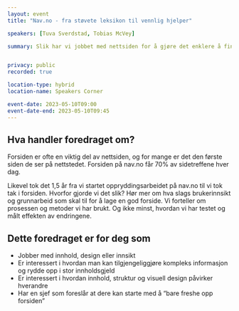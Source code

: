 ```yaml
---
layout: event
title: "Nav.no - fra støvete leksikon til vennlig hjelper"

speakers: [Tuva Sverdstad, Tobias McVey]

summary: Slik har vi jobbet med nettsiden for å gjøre det enklere å finne frem blant de 170 ulike pengestøttene, tjenestene og hjelpemidlene NAV tilbyr.


privacy: public
recorded: true

location-type: hybrid
location-name: Speakers Corner

event-date: 2023-05-10T09:00
event-date-end: 2023-05-10T09:45
---
```

## Hva handler foredraget om?
Forsiden er ofte en viktig del av nettsiden, og for mange er det den første siden de ser på nettstedet. Forsiden på nav.no får 70% av sidetreffene hver dag. 
 
Likevel tok det 1,5 år fra vi startet oppryddingsarbeidet på nav.no til vi tok tak i forsiden. Hvorfor gjorde vi det slik? Hør mer om hva slags brukerinnsikt og grunnarbeid som skal til for å lage en god forside. Vi forteller om prosessen og metoder vi har brukt. Og ikke minst, hvordan vi har testet og målt effekten av endringene. 

## Dette foredraget er for deg som
- Jobber med innhold, design eller innsikt 
- Er interessert i hvordan man kan tilgjengeliggjøre kompleks informasjon og rydde opp i stor innholdsgjeld 
- Er interessert i hvordan innhold, struktur og visuell design påvirker hverandre 
- Har en sjef som foreslår at dere kan starte med å “bare freshe opp forsiden” 